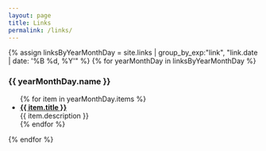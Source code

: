 ```yaml
---
layout: page
title: Links
permalink: /links/
---
```

{% assign linksByYearMonthDay = site.links | group_by_exp:"link", "link.date | date: '%B %d, %Y'"  %}
{% for yearMonthDay in linksByYearMonthDay %}
  <h3>{{ yearMonthDay.name }}</h3>
  <ul>
  {% for item in yearMonthDay.items %}
    <li><a href="{{ item.link }}"><b>{{ item.title }}</b></a><br/>
      {{ item.description }}</li>
  {% endfor %}
  </ul>
{% endfor %}

